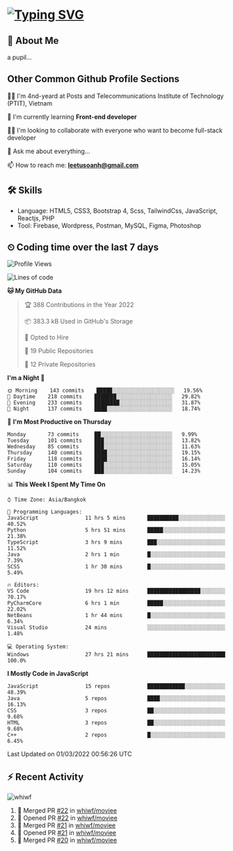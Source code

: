 # [![Typing SVG](https://readme-typing-svg.herokuapp.com?color=%23FFC83D&lines=Hi%2C+I'm+Le%2C+Tu+Oanh+%F0%9F%91%8B)](https://git.io/typing-svg)

## 🚀 About Me
a pupil...

<!-- ![GitHub metrics](https://metrics.lecoq.io/whiwf)   -->

## Other Common Github Profile Sections
👩‍🎓 I'm 4nd-yeard at Posts and Telecommunications Institute of Technology (PTIT), Vietnam

🌱 I'm currently learning **Front-end developer**

👯‍♀️ I'm looking to collaborate with everyone who want to become full-stack developer

💬 Ask me about everything...

📫 How to reach me: **leetusoanh@gmail.com**

## 🛠 Skills
- Language: HTML5, CSS3, Bootstrap 4, Scss, TailwindCss, JavaScript, Reactjs, PHP
- Tool: Firebase, Wordpress, Postman, MySQL, Figma, Photoshop

## ⏲ Coding time over the last 7 days
<!--START_SECTION:waka-->
![Profile Views](http://img.shields.io/badge/Profile%20Views-21-blue)

![Lines of code](https://img.shields.io/badge/From%20Hello%20World%20I%27ve%20Written-2%20Million%20lines%20of%20code-blue)

**🐱 My GitHub Data** 

> 🏆 388 Contributions in the Year 2022
 > 
> 📦 383.3 kB Used in GitHub's Storage 
 > 
> 💼 Opted to Hire
 > 
> 📜 19 Public Repositories 
 > 
> 🔑 12 Private Repositories  
 > 
**I'm a Night 🦉** 

```text
🌞 Morning    143 commits    █████░░░░░░░░░░░░░░░░░░░░   19.56% 
🌆 Daytime    218 commits    ███████░░░░░░░░░░░░░░░░░░   29.82% 
🌃 Evening    233 commits    ████████░░░░░░░░░░░░░░░░░   31.87% 
🌙 Night      137 commits    ████░░░░░░░░░░░░░░░░░░░░░   18.74%

```
📅 **I'm Most Productive on Thursday** 

```text
Monday       73 commits     ██░░░░░░░░░░░░░░░░░░░░░░░   9.99% 
Tuesday      101 commits    ███░░░░░░░░░░░░░░░░░░░░░░   13.82% 
Wednesday    85 commits     ███░░░░░░░░░░░░░░░░░░░░░░   11.63% 
Thursday     140 commits    ████░░░░░░░░░░░░░░░░░░░░░   19.15% 
Friday       118 commits    ████░░░░░░░░░░░░░░░░░░░░░   16.14% 
Saturday     110 commits    ███░░░░░░░░░░░░░░░░░░░░░░   15.05% 
Sunday       104 commits    ███░░░░░░░░░░░░░░░░░░░░░░   14.23%

```


📊 **This Week I Spent My Time On** 

```text
⌚︎ Time Zone: Asia/Bangkok

💬 Programming Languages: 
JavaScript               11 hrs 5 mins       ██████████░░░░░░░░░░░░░░░   40.52% 
Python                   5 hrs 51 mins       █████░░░░░░░░░░░░░░░░░░░░   21.38% 
TypeScript               3 hrs 9 mins        ███░░░░░░░░░░░░░░░░░░░░░░   11.52% 
Java                     2 hrs 1 min         █░░░░░░░░░░░░░░░░░░░░░░░░   7.39% 
SCSS                     1 hr 30 mins        █░░░░░░░░░░░░░░░░░░░░░░░░   5.49%

🔥 Editors: 
VS Code                  19 hrs 12 mins      █████████████████░░░░░░░░   70.17% 
PyCharmCore              6 hrs 1 min         █████░░░░░░░░░░░░░░░░░░░░   22.02% 
NetBeans                 1 hr 44 mins        █░░░░░░░░░░░░░░░░░░░░░░░░   6.34% 
Visual Studio            24 mins             ░░░░░░░░░░░░░░░░░░░░░░░░░   1.48%

💻 Operating System: 
Windows                  27 hrs 21 mins      █████████████████████████   100.0%

```

**I Mostly Code in JavaScript** 

```text
JavaScript               15 repos            ████████████░░░░░░░░░░░░░   48.39% 
Java                     5 repos             ████░░░░░░░░░░░░░░░░░░░░░   16.13% 
CSS                      3 repos             ██░░░░░░░░░░░░░░░░░░░░░░░   9.68% 
HTML                     3 repos             ██░░░░░░░░░░░░░░░░░░░░░░░   9.68% 
C++                      2 repos             █░░░░░░░░░░░░░░░░░░░░░░░░   6.45%

```



 Last Updated on 01/03/2022 00:56:26 UTC
<!--END_SECTION:waka-->

## ⚡ Recent Activity
<!-- [![Top Langs](https://github-readme-stats.vercel.app/api/top-langs/?username=whiwf&layout=compact&theme=radical&hide=css)](https://github.com/anuraghazra/github-readme-stats)
 -->
<p><img align="center" src="https://github-readme-streak-stats.herokuapp.com/?user=whiwf&theme=radical" alt="whiwf" /></p>


<!--START_SECTION:activity-->
1. 🎉 Merged PR [#22](https://github.com/whiwf/moviee/pull/22) in [whiwf/moviee](https://github.com/whiwf/moviee)
2. 💪 Opened PR [#22](https://github.com/whiwf/moviee/pull/22) in [whiwf/moviee](https://github.com/whiwf/moviee)
3. 🎉 Merged PR [#21](https://github.com/whiwf/moviee/pull/21) in [whiwf/moviee](https://github.com/whiwf/moviee)
4. 💪 Opened PR [#21](https://github.com/whiwf/moviee/pull/21) in [whiwf/moviee](https://github.com/whiwf/moviee)
5. 🎉 Merged PR [#20](https://github.com/whiwf/moviee/pull/20) in [whiwf/moviee](https://github.com/whiwf/moviee)
<!--END_SECTION:activity-->
